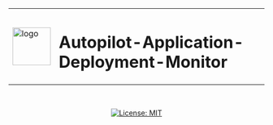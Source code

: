 <div align="center">
  <table>
    <tr>
      <td>
        <img width="75" height="75" alt="logo" src="https://github.com/user-attachments/assets/83129935-00d9-4ff2-8a81-02d44aedf202" />
      </td>
      <td style="vertical-align: middle;">
        <h1>Autopilot-Application-Deployment-Monitor</h1>
      </td>
    </tr>
  </table>
  <br/>
  <p>
    <a href="https://opensource.org/licenses/MIT">
      <img src="https://img.shields.io/badge/License-MIT-yellow.svg" alt="License: MIT">
    </a>
  </p>
</div>
